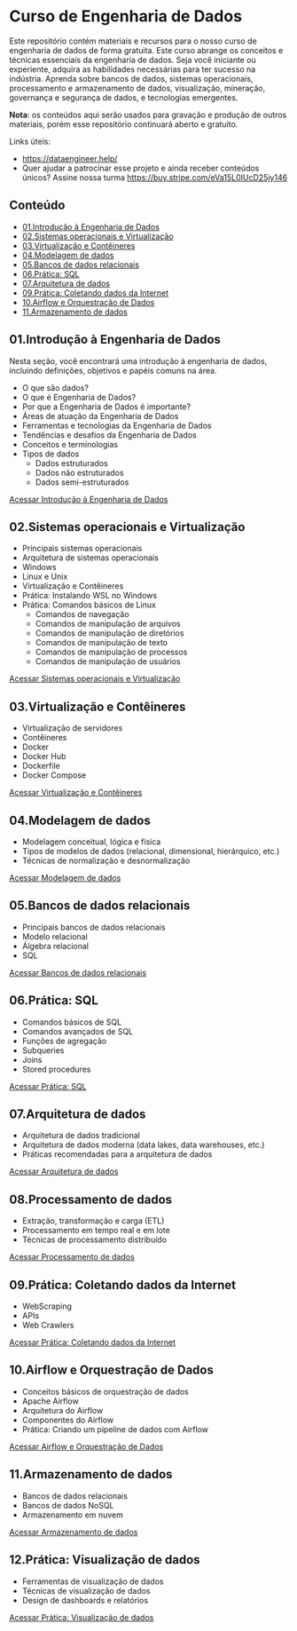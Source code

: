 # Curso de Engenharia de Dados

Este repositório contém materiais e recursos para o nosso curso de engenharia de dados de forma gratuita. Este curso abrange os conceitos e técnicas essenciais da engenharia de dados. Seja você iniciante ou experiente, adquira as habilidades necessárias para ter sucesso na indústria. Aprenda sobre bancos de dados, sistemas operacionais, processamento e armazenamento de dados, visualização, mineração, governança e segurança de dados, e tecnologias emergentes.

**Nota**: os conteúdos aqui serão usados para gravação e produção de outros materiais, porém esse repositório continuará aberto e gratuito.

Links úteis:
 - https://dataengineer.help/
 - Quer ajudar a patrocinar esse projeto e ainda receber conteúdos únicos? Assine nossa turma https://buy.stripe.com/eVa15L0IUcD25jy146

## Conteúdo

- [01.Introdução à Engenharia de Dados](#01introdução-à-engenharia-de-dados)
- [02.Sistemas operacionais e Virtualização](#02sistemas-operacionais-e-virtualização)
- [03.Virtualização e Contêineres](#03virtualização-e-contêineres)
- [04.Modelagem de dados](#04modelagem-de-dados)
- [05.Bancos de dados relacionais](#05bancos-de-dados-relacionais)
- [06.Prática: SQL](#06prática-sql)
- [07.Arquitetura de dados](#07arquitetura-de-dados)
- [09.Prática: Coletando dados da Internet](#09prática-coletando-dados-da-internet)
- [10.Airflow e Orquestração de Dados](#10airflow-e-orquestração-de-dados)
- [11.Armazenamento de dados](#11armazenamento-de-dado)

## 01.Introdução à Engenharia de Dados

Nesta seção, você encontrará uma introdução à engenharia de dados, incluindo definições, objetivos e papéis comuns na área.

- O que são dados?
- O que é Engenharia de Dados?
- Por que a Engenharia de Dados é importante?
- Áreas de atuação da Engenharia de Dados
- Ferramentas e tecnologias da Engenharia de Dados
- Tendências e desafios da Engenharia de Dados
- Conceitos e terminologias
- Tipos de dados
    - Dados estruturados
    - Dados não estruturados
    - Dados semi-estruturados

[Acessar Introdução à Engenharia de Dados](https://github.com/aureliowozhiak/curso-engenharia-de-dados/blob/main/01.Introdu%C3%A7%C3%A3o%20%C3%A0%20Engenharia%20de%20Dados.md)

## 02.Sistemas operacionais e Virtualização

 - Principais sistemas operacionais
 - Arquitetura de sistemas operacionais
 - Windows
 - Linux e Unix
 - Virtualização e Contêineres
 - Prática: Instalando WSL no Windows
 - Prática: Comandos básicos de Linux
    - Comandos de navegação
    - Comandos de manipulação de arquivos
    - Comandos de manipulação de diretórios
    - Comandos de manipulação de texto
    - Comandos de manipulação de processos
    - Comandos de manipulação de usuários

[Acessar Sistemas operacionais e Virtualização](https://github.com/aureliowozhiak/curso-engenharia-de-dados/blob/main/02.Sistemas%20operacionais%20e%20Virtualiza%C3%A7%C3%A3o.md)

## 03.Virtualização e Contêineres

 - Virtualização de servidores
 - Contêineres
 - Docker
 - Docker Hub
 - Dockerfile
 - Docker Compose

 [Acessar Virtualização e Contêineres](https://github.com/aureliowozhiak/curso-engenharia-de-dados/blob/main/03.Virtualiza%C3%A7%C3%A3o%20e%20Cont%C3%AAineres.md)

## 04.Modelagem de dados

 - Modelagem conceitual, lógica e física
 - Tipos de modelos de dados (relacional, dimensional, hierárquico, etc.)
 - Técnicas de normalização e desnormalização

[Acessar Modelagem de dados](https://github.com/aureliowozhiak/curso-engenharia-de-dados/blob/main/04.Modelagem%20de%20dados.md)

## 05.Bancos de dados relacionais

 - Principais bancos de dados relacionais
 - Modelo relacional
 - Álgebra relacional
 - SQL

[Acessar Bancos de dados relacionais](https://github.com/aureliowozhiak/curso-engenharia-de-dados/blob/main/05.Bancos%20de%20dados%20relacionais.md)

## 06.Prática: SQL
 - Comandos básicos de SQL
 - Comandos avançados de SQL
 - Funções de agregação
 - Subqueries
 - Joins
 - Stored procedures

 [Acessar Prática: SQL](https://github.com/aureliowozhiak/curso-engenharia-de-dados/blob/main/06.Pr%C3%A1tica%20SQL.md)


## 07.Arquitetura de dados
 - Arquitetura de dados tradicional
 - Arquitetura de dados moderna (data lakes, data warehouses, etc.)
 - Práticas recomendadas para a arquitetura de dados

 [Acessar Arquitetura de dados](https://github.com/aureliowozhiak/curso-engenharia-de-dados/blob/main/07.Arquitetura%20de%20dados.md)

## 08.Processamento de dados
 - Extração, transformação e carga (ETL)
 - Processamento em tempo real e em lote
 - Técnicas de processamento distribuído

 [Acessar Processamento de dados](https://github.com/aureliowozhiak/curso-engenharia-de-dados/blob/main/08.Processamento%20de%20dados.md)

## 09.Prática: Coletando dados da Internet
 - WebScraping
 - APIs
 - Web Crawlers

[Acessar Prática: Coletando dados da Internet](https://github.com/aureliowozhiak/curso-engenharia-de-dados/blob/main/09.Pr%C3%A1tica%20Coletando%20dados%20da%20Internet.md)

## 10.Airflow e Orquestração de Dados
- Conceitos básicos de orquestração de dados
- Apache Airflow
- Arquitetura do Airflow
- Componentes do Airflow
- Prática: Criando um pipeline de dados com Airflow

[Acessar Airflow e Orquestração de Dados](https://github.com/aureliowozhiak/curso-engenharia-de-dados/blob/main/10.Airflow%20e%20Orquestra%C3%A7%C3%A3o%20de%20Dados.md)

## 11.Armazenamento de dados
- Bancos de dados relacionais
- Bancos de dados NoSQL
- Armazenamento em nuvem

[Acessar Armazenamento de dados](https://github.com/aureliowozhiak/curso-engenharia-de-dados/blob/main/11.Armazenamento%20de%20dados.md)

## 12.Prática: Visualização de dados
 - Ferramentas de visualização de dados
 - Técnicas de visualização de dados
 - Design de dashboards e relatórios

 [Acessar Prática: Visualização de dados]()